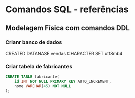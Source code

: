 # Comandos SQL - referências

## Modelagem Física com comandos **DDL**


### Crianr banco de dados

CREATED DATANASE vendas CHARACTER SET utf8mb4

### Criar tabela de fabricantes

```SQL
CREATE TABLE fabricante(
    id INT NOT NULL PRIMARY KEY AUTO_INCREMENT,
    nome VARCHAR(45) NOT NULL
);
```